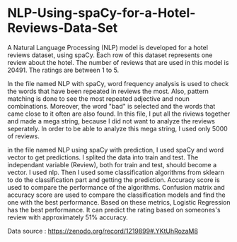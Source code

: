 # NLP-Using-spaCy-for-a-Hotel-Reviews-Data-Set

A Natural Language Processing (NLP) model is developed for a hotel reviews dataset, using spaCy. Each row of this dataset represents one review about the hotel. The number of reviews that are used in this model is 20491. The ratings are between 1 to 5. 

In the file named NLP with spaCy, word frequency analysis is used to check the words that have been repeated in reviews the most. Also, pattern matching is done to see the most repeated adjective and noun combinations. Moreover, the word "bad" is selected and the words that came close to it often are also found. In this file, I put all the riviews together and made a mega string, because I did not want to analyze the reviews seperately. In order to be able to analyze this mega string, I used only 5000 of reviews.

in the file named NLP using spaCy with prediction, I used spaCy and word vector to get predictions. I splited the data into train and test. The independant variable (Review), both for train and test, should become a vector. I used nlp. Then I used some classification algorithms from sklearn to do the classification part and getting the prediction. Accuracy score is used to compare the performance of the algorithms. Confusion matrix and accuracy score are used to compare the classification models and find the one with the best performance. Based on these metrics, Logistic Regression has the best performance. It can predict the rating based on someones's review with approximately 51% accuracy.

Data source : https://zenodo.org/record/1219899#.YKtUhRozaM8
